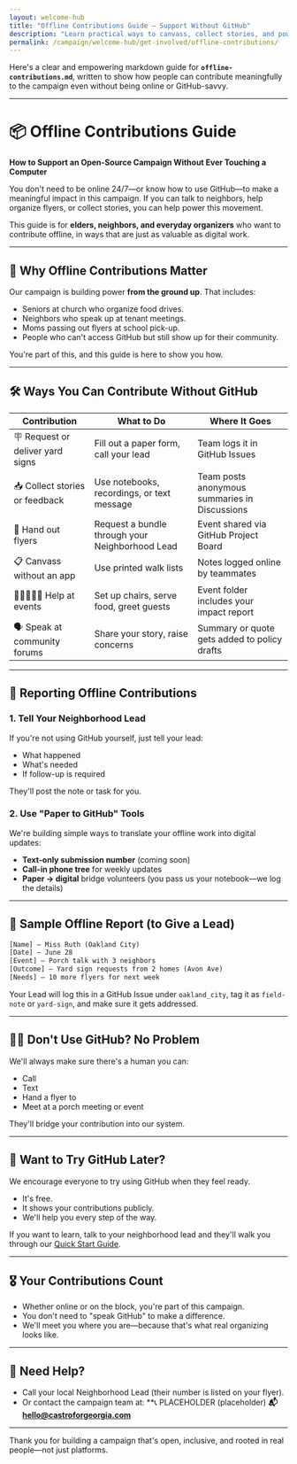 ```yaml
---
layout: welcome-hub
title: "Offline Contributions Guide – Support Without GitHub"
description: "Learn practical ways to canvass, collect stories, and power Georgia's open-source campaign if you prefer pen-and-paper over online tools."
permalink: /campaign/welcome-hub/get-involved/offline-contributions/
---
```


Here's a clear and empowering markdown guide for **`offline-contributions.md`**, written to show how people can contribute meaningfully to the campaign even without being online or GitHub-savvy.

---

# 📦 Offline Contributions Guide

**How to Support an Open-Source Campaign Without Ever Touching a Computer**

You don't need to be online 24/7—or know how to use GitHub—to make a meaningful impact in this campaign. If you can talk to neighbors, help organize flyers, or collect stories, you can help power this movement.

This guide is for **elders, neighbors, and everyday organizers** who want to contribute offline, in ways that are just as valuable as digital work.

---

## 🤲 Why Offline Contributions Matter

Our campaign is building power **from the ground up**. That includes:

* Seniors at church who organize food drives.
* Neighbors who speak up at tenant meetings.
* Moms passing out flyers at school pick-up.
* People who can't access GitHub but still show up for their community.

You're part of this, and this guide is here to show you how.

---

## 🛠️ Ways You Can Contribute Without GitHub

| Contribution                     | What to Do                                      | Where It Goes                                 |
| -------------------------------- | ----------------------------------------------- | --------------------------------------------- |
| 🪧 Request or deliver yard signs | Fill out a paper form, call your lead           | Team logs it in GitHub Issues                 |
| 📥 Collect stories or feedback   | Use notebooks, recordings, or text message      | Team posts anonymous summaries in Discussions |
| 📄 Hand out flyers               | Request a bundle through your Neighborhood Lead | Event shared via GitHub Project Board         |
| 📋 Canvass without an app        | Use printed walk lists                          | Notes logged online by teammates              |
| 🧑🏽‍🤝‍🧑🏿 Help at events      | Set up chairs, serve food, greet guests         | Event folder includes your impact report      |
| 🗣️ Speak at community forums    | Share your story, raise concerns                | Summary or quote gets added to policy drafts  |

---

## 🧾 Reporting Offline Contributions

### 1. Tell Your Neighborhood Lead

If you're not using GitHub yourself, just tell your lead:

* What happened
* What's needed
* If follow-up is required

They'll post the note or task for you.

### 2. Use "Paper to GitHub" Tools

We're building simple ways to translate your offline work into digital updates:

* **Text-only submission number** (coming soon)
* **Call-in phone tree** for weekly updates
* **Paper → digital** bridge volunteers (you pass us your notebook—we log the details)

---

## 📝 Sample Offline Report (to Give a Lead)

```txt
[Name] — Miss Ruth (Oakland City)
[Date] — June 28
[Event] — Porch talk with 3 neighbors
[Outcome] — Yard sign requests from 2 homes (Avon Ave)
[Needs] — 10 more flyers for next week
```

Your Lead will log this in a GitHub Issue under `oakland_city`, tag it as `field-note` or `yard-sign`, and make sure it gets addressed.

---

## 🧑‍🏫 Don't Use GitHub? No Problem

We'll always make sure there's a human you can:

* Call
* Text
* Hand a flyer to
* Meet at a porch meeting or event

They'll bridge your contribution into our system.

---

## 📢 Want to Try GitHub Later?

We encourage everyone to try using GitHub when they feel ready.

* It's free.
* It shows your contributions publicly.
* We'll help you every step of the way.

If you want to learn, talk to your neighborhood lead and they'll walk you through our [Quick Start Guide](../get-involved/quick-start-guide.md).

---

## 🎖️ Your Contributions Count

* Whether online or on the block, you're part of this campaign.
* You don't need to "speak GitHub" to make a difference.
* We'll meet you where you are—because that's what real organizing looks like.

---

## 🧭 Need Help?

* Call your local Neighborhood Lead (their number is listed on your flyer).
* Or contact the campaign team at:
  **📞 PLACEHOLDER (placeholder)
  **📬 [hello@castroforgeorgia.com](mailto:hello@castroforgeorgia.com)**

---

Thank you for building a campaign that's open, inclusive, and rooted in real people—not just platforms.
